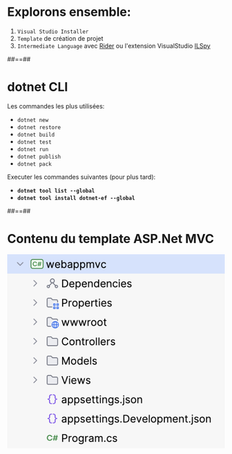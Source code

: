 <!-- .slide: class="exercice" -->

# Explorons ensemble:

1. `Visual Studio Installer`
2. `Template` de création de projet
3. `Intermediate Language` avec [Rider](https://www.jetbrains.com/help/rider/Viewing_Intermediate_Language.html) ou l'extension VisualStudio [ILSpy](https://marketplace.visualstudio.com/items?itemName=SharpDevelopTeam.ILSpy2022)
<!-- .element: class="list-fragment" -->

##==##

# dotnet CLI

Les commandes les plus utilisées:
- `dotnet new`
- `dotnet restore`
- `dotnet build`
- `dotnet test`
- `dotnet run`
- `dotnet publish`
- `dotnet pack`

Executer les commandes suivantes (pour plus tard):
- **`dotnet tool list --global`**
- **`dotnet tool install dotnet-ef --global`**

##==##

# Contenu du template ASP.Net MVC

![center](../../assets/10-history/webappmvc.png)
